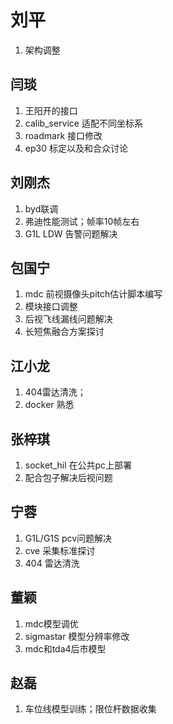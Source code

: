# 刘平

1. 架构调整

## 闫琰

1. 王阳开的接口
2. calib_service 适配不同坐标系
3. roadmark 接口修改
4. ep30 标定以及和合众讨论

## 刘刚杰

1. byd联调
2. 弗迪性能测试；帧率10帧左右
3. G1L LDW 告警问题解决

## 包国宁

1. mdc 前视摄像头pitch估计脚本编写
2. 模块接口调整
3. 后视飞线漏线问题解决
4. 长短焦融合方案探讨

## 江小龙

1. 404雷达清洗；
2. docker 熟悉 

## 张梓琪

1. socket_hil 在公共pc上部署
2. 配合包子解决后视问题

## 宁蓉

1. G1L/G1S pcv问题解决
2. cve 采集标准探讨
3. 404 雷达清洗

## 董颖

1. mdc模型调优
2. sigmastar 模型分辨率修改
3. mdc和tda4后市模型

## 赵磊

1. 车位线模型训练；限位杆数据收集